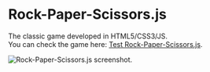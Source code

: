# Rock-Paper-Scissors.js  
The classic game developed in HTML5/CSS3/JS.  
You can check the game here: [Test Rock-Paper-Scissors.js](https://codepen.io/ZeR0ByTe/full/VOoJGM).  

![Rock-Paper-Scissors.js screenshot](https://i.gyazo.com/8d95f48f1a608fb5e0ba3429381bfb48.gif). 

